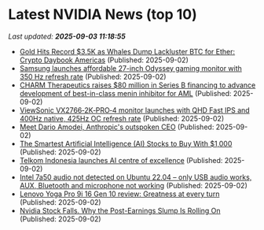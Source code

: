 # Latest NVIDIA News (top 10)
_Last updated: **2025-09-03 11:18:55**_

- [Gold Hits Record $3.5K as Whales Dump Lackluster BTC for Ether: Crypto Daybook Americas](https://www.coindesk.com/daybook-us/2025/09/02/gold-hits-record-usd3-5k-as-whales-dump-lackluster-btc-for-ether-crypto-daybook-americas) (Published: 2025-09-02)
- [Samsung launches affordable 27-inch Odyssey gaming monitor with 350 Hz refresh rate](https://www.notebookcheck.net/Samsung-launches-affordable-27-inch-Odyssey-gaming-monitor-with-350-Hz-refresh-rate.1102632.0.html) (Published: 2025-09-02)
- [CHARM Therapeutics raises $80 million in Series B financing to advance development of best-in-class menin inhibitor for AML](https://www.globenewswire.com/news-release/2025/09/02/3142466/0/en/CHARM-Therapeutics-raises-80-million-in-Series-B-financing-to-advance-development-of-best-in-class-menin-inhibitor-for-AML.html) (Published: 2025-09-02)
- [ViewSonic VX2766‑2K‑PRO‑4 monitor launches with QHD Fast IPS and 400Hz native, 425Hz OC refresh rate](https://www.notebookcheck.net/ViewSonic-VX2766-2K-PRO-4-monitor-launches-with-QHD-Fast-IPS-and-400-Hz-native-425-Hz-OC-refresh-rate.1102653.0.html) (Published: 2025-09-02)
- [Meet Dario Amodei, Anthropic's outspoken CEO](https://www.businessinsider.com/dario-amodei) (Published: 2025-09-02)
- [The Smartest Artificial Intelligence (AI) Stocks to Buy With $1,000](https://biztoc.com/x/363418dcf58edccb) (Published: 2025-09-02)
- [Telkom Indonesia launches AI centre of excellence](https://www.telecomtv.com/content/telcos-and-ai-channel/telkom-indonesia-launches-ai-centre-of-excellence-53736/) (Published: 2025-09-02)
- [Intel 7a50 audio not detected on Ubuntu 22.04 – only USB audio works, AUX, Bluetooth and microphone not working](https://askubuntu.com/questions/1555365/intel-7a50-audio-not-detected-on-ubuntu-22-04-only-usb-audio-works-aux-bluet) (Published: 2025-09-02)
- [Lenovo Yoga Pro 9i 16 Gen 10 review: Greatness at every turn](https://www.pcworld.com/article/2892211/lenovo-yoga-pro-9i-16-gen-10-aura-edition-review.html) (Published: 2025-09-02)
- [Nvidia Stock Falls. Why the Post-Earnings Slump Is Rolling On](https://biztoc.com/x/bc462988e2c4c98f) (Published: 2025-09-02)
